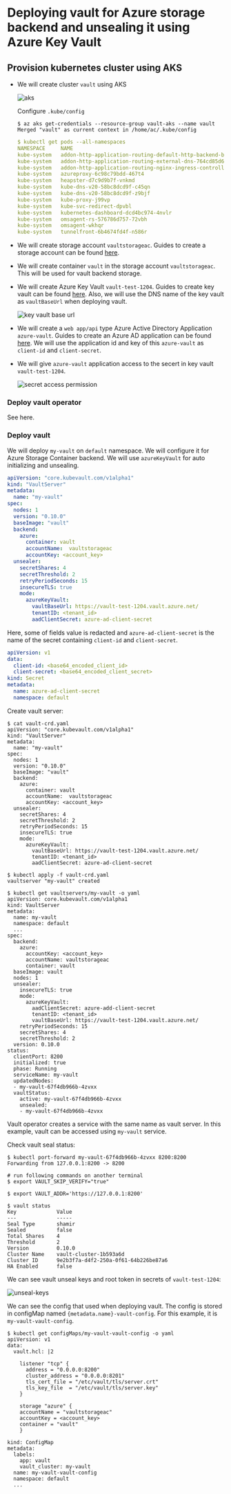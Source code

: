 # Deploying vault for Azure storage backend and unsealing it using Azure Key Vault

## Provision kubernetes cluster using AKS

- We will create cluster `vault` using AKS

  ![aks](images/aks.png)

  Configure `.kube/config`
  
  ```console
  $ az aks get-credentials --resource-group vault-aks --name vault
  Merged "vault" as current context in /home/ac/.kube/config
  ```
  ```yaml
  $ kubectl get pods --all-namespaces
  NAMESPACE     NAME                                                              READY     STATUS    RESTARTS   AGE
  kube-system   addon-http-application-routing-default-http-backend-b8f5bcxnlw6   1/1       Running   0          33m
  kube-system   addon-http-application-routing-external-dns-764cd85d68-45lvs      1/1       Running   0          33m
  kube-system   addon-http-application-routing-nginx-ingress-controller-8648nrq   1/1       Running   1          33m
  kube-system   azureproxy-6c98c79bdd-467t4                                       1/1       Running   2          33m
  kube-system   heapster-d7c9d9b7f-vnkmd                                          2/2       Running   0          29m
  kube-system   kube-dns-v20-58bc8dcd9f-c45qn                                     3/3       Running   0          33m
  kube-system   kube-dns-v20-58bc8dcd9f-z9bjf                                     3/3       Running   0          33m
  kube-system   kube-proxy-j99vp                                                  1/1       Running   0          33m
  kube-system   kube-svc-redirect-dpvbl                                           1/1       Running   0          33m
  kube-system   kubernetes-dashboard-dcd4bc974-4nvlr                              1/1       Running   2          33m
  kube-system   omsagent-rs-576786d757-72vbh                                      1/1       Running   0          33m
  kube-system   omsagent-wkhqr                                                    1/1       Running   0          33m
  kube-system   tunnelfront-6b4674fd4f-n586r                                      1/1       Running   0          33m

  ```

- We will create storage account `vaultstorageac`. Guides to create a storage account can be found [here](https://docs.microsoft.com/en-us/azure/storage/common/storage-create-storage-account#create-a-storage-account).

- We will create container `vault` in the storage account `vaultstorageac`. This will be used for vault backend storage.

- We will create Azure Key Vault `vault-test-1204`. Guides to create key vault can be found [here](https://docs.microsoft.com/en-us/azure/key-vault/key-vault-get-started). Also, we will use the DNS name of the key vault as `vaultBaseUrl` when deploying vault.

  ![key vault base url](images/key-vault-base-url.png)

- We will create a `web app/api` type Azure Active Directory Application `azure-vault`. Guides to create an Azure AD application can be found [here](https://docs.microsoft.com/en-us/azure/azure-resource-manager/resource-group-create-service-principal-portal#create-an-azure-active-directory-application). We will use the application id and key of this `azure-vault` as `client-id` and `client-secret`.

- We will give `azure-vault` application access to the secert in key vault `vault-test-1204`.

  ![secret access permission](images/azure-access-permission.png)

### Deploy vault operator

See here.

### Deploy vault

We will deploy `my-vault` on `default` namespace. We will configure it for Azure Storage Container backend. We will use `azureKeyVault` for auto initializing and unsealing. 

```yaml
apiVersion: "core.kubevault.com/v1alpha1"
kind: "VaultServer"
metadata:
  name: "my-vault"
spec:
  nodes: 1
  version: "0.10.0"
  baseImage: "vault"
  backend:
    azure:
      container: vault
      accountName:  vaultstorageac
      accountKey: <account_key>
  unsealer:
    secretShares: 4
    secretThreshold: 2
    retryPeriodSeconds: 15
    insecureTLS: true
    mode:
      azureKeyVault:
        vaultBaseUrl: https://vault-test-1204.vault.azure.net/
        tenantID: <tenant_id>
        aadClientSecret: azure-ad-client-secret
```
Here, some of fields value is redacted and `azure-ad-client-secret` is the name of the secret containing `client-id` and `client-secret`.
```yaml
apiVersion: v1
data:
  client-id: <base64_encoded_client_id>
  client-secret: <base64_encoded_client_secret>
kind: Secret
metadata:
  name: azure-ad-client-secret
  namespace: default
```

Create vault server:
```console
$ cat vault-crd.yaml
apiVersion: "core.kubevault.com/v1alpha1"
kind: "VaultServer"
metadata:
  name: "my-vault"
spec:
  nodes: 1
  version: "0.10.0"
  baseImage: "vault"
  backend:
    azure:
      container: vault
      accountName:  vaultstorageac
      accountKey: <account_key>
  unsealer:
    secretShares: 4
    secretThreshold: 2
    retryPeriodSeconds: 15
    insecureTLS: true
    mode:
      azureKeyVault:
        vaultBaseUrl: https://vault-test-1204.vault.azure.net/
        tenantID: <tenant_id>
        aadClientSecret: azure-ad-client-secret

$ kubectl apply -f vault-crd.yaml
vaultserver "my-vault" created

$ kubectl get vaultservers/my-vault -o yaml
apiVersion: core.kubevault.com/v1alpha1
kind: VaultServer
metadata:
  name: my-vault
  namespace: default
  ...
spec:
  backend:
    azure:
      accountKey: <account_key>
      accountName: vaultstorageac
      container: vault
  baseImage: vault
  nodes: 1
  unsealer:
    insecureTLS: true
    mode:
      azureKeyVault:
        aadClientSecret: azure-add-client-secret
        tenantID: <tenant_id>
        vaultBaseUrl: https://vault-test-1204.vault.azure.net/
    retryPeriodSeconds: 15
    secretShares: 4
    secretThreshold: 2
  version: 0.10.0
status:
  clientPort: 8200
  initialized: true
  phase: Running
  serviceName: my-vault
  updatedNodes:
  - my-vault-67f4db966b-4zvxx
  vaultStatus:
    active: my-vault-67f4db966b-4zvxx
    unsealed:
    - my-vault-67f4db966b-4zvxx

```
Vault operator creates a service with the same name as vault server. In this example, vault can be accessed using `my-vault` service. 

Check vault seal status:
```console
$ kubectl port-forward my-vault-67f4db966b-4zvxx 8200:8200
Forwarding from 127.0.0.1:8200 -> 8200

# run following commands on another terminal
$ export VAULT_SKIP_VERIFY="true"

$ export VAULT_ADDR='https://127.0.0.1:8200'

$ vault status
Key             Value
---             -----
Seal Type       shamir
Sealed          false
Total Shares    4
Threshold       2
Version         0.10.0
Cluster Name    vault-cluster-1b593a6d
Cluster ID      9e2b3f7a-d4f2-250a-0f61-64b226be87a6
HA Enabled      false
```

We can see vault unseal keys and root token in secrets of `vault-test-1204`:

![unseal-keys](images/unseal-keys.png)

We can see the config that used when deploying vault. The config is stored in configMap named `{metadata.name}-vault-config`. For this example, it is `my-vault-vault-config`.
```console
$ kubectl get configMaps/my-vault-vault-config -o yaml
apiVersion: v1
data:
  vault.hcl: |2

    listener "tcp" {
      address = "0.0.0.0:8200"
      cluster_address = "0.0.0.0:8201"
      tls_cert_file = "/etc/vault/tls/server.crt"
      tls_key_file  = "/etc/vault/tls/server.key"
    }

    storage "azure" {
    accountName = "vaultstorageac"
    accountKey = <account_key>
    container = "vault"
    }

kind: ConfigMap
metadata:
  labels:
    app: vault
    vault_cluster: my-vault
  name: my-vault-vault-config
  namespace: default
  ...         
```
